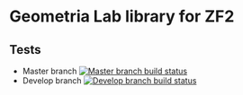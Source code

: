 Geometria Lab library for ZF2
======

Tests
---
* Master branch [![Master branch build status](https://secure.travis-ci.org/GeometriaLab/ZF2Library.png?branch=master)](http://travis-ci.org/GeometriaLab/ZF2Library)
* Develop branch [![Develop branch build status](https://secure.travis-ci.org/GeometriaLab/ZF2Library.png?branch=develop)](http://travis-ci.org/GeometriaLab/ZF2Library)